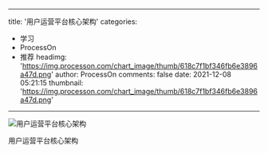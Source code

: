 
---
title: '用户运营平台核心架构'
categories: 
 - 学习
 - ProcessOn
 - 推荐
headimg: 'https://img.processon.com/chart_image/thumb/618c7f1bf346fb6e3896a47d.png'
author: ProcessOn
comments: false
date: 2021-12-08 05:21:15
thumbnail: 'https://img.processon.com/chart_image/thumb/618c7f1bf346fb6e3896a47d.png'
---

<div>   
<img class="thumb" alt="用户运营平台核心架构" src="https://img.processon.com/chart_image/thumb/618c7f1bf346fb6e3896a47d.png" referrerpolicy="no-referrer">
<p>用户运营平台核心架构</p>  
</div>
            